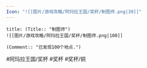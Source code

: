 ```yaml
---
Icon: "![[图片/游戏攻略/阿玛拉王国/奖杯/制图师.png|30]]"
---
```

```ad-common-bronze-trophy
title: (Title:: "制图师")
![[图片/游戏攻略/阿玛拉王国/奖杯/制图师.png|100]]

(Comment:: "已发现100个地点.")
```

#阿玛拉王国/奖杯 #奖杯 #奖杯/铜
